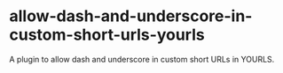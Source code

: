 # allow-dash-and-underscore-in-custom-short-urls-yourls
A plugin to allow dash and underscore in custom short URLs in YOURLS.
